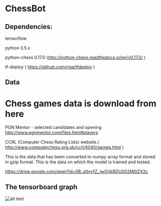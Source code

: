 # ChessBot

## Dependencies:

tensorflow

python 3.5.x

python-chess 0.17.0 (http://python-chess.readthedocs.io/en/v0.17.0/ )

tf-deploy ( https://github.com/riga/tfdeploy )

## Data

# Chess games data is download from here

PGN Mentor - selected candidates and opening http://www.pgnmentor.com/files.html#players

CCRL (Computer Chess Rating Lists) website.( http://www.computerchess.org.uk/ccrl/4040/games.html )


This is the data that has been converted to numpy array format and stored in gzip format. This is the data on which the model is trained and tested.

https://drive.google.com/open?id=0B_g0vyfZ_jwGVkRDU002M0lZX2c

## The tensorboard graph

![alt text](https://github.com/vajjhala/ChessBot/blob/master/graph.png)
